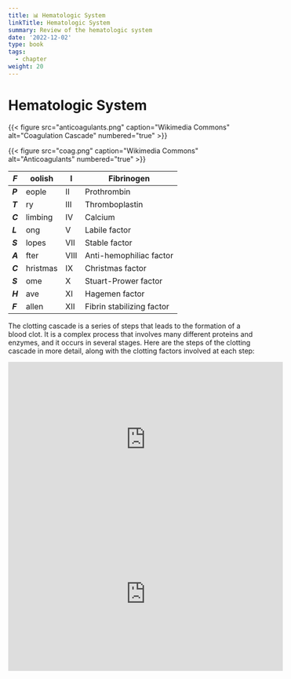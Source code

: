 ```yaml
---
title: 📊 Hematologic System
linkTitle: Hematologic System
summary: Review of the hematologic system
date: '2022-12-02'
type: book
tags:
  - chapter
weight: 20
---
```


# Hematologic System


{{< figure src="anticoagulants.png" caption="Wikimedia Commons" alt="Coagulation Cascade" numbered="true" >}}


{{< figure src="coag.png" caption="Wikimedia Commons" alt="Anticoagulants" numbered="true" >}}

|***F*** |oolish   | I    | Fibrinogen | 
|--------|---------|-------|----------------|
|***P*** |eople    | II   | Prothrombin  |
|***T*** |ry       | III  | Thromboplastin | 
|***C*** |limbing  | IV   | Calcium  |
|***L*** |ong      | V    | Labile factor |  
|***S*** |lopes    | VII  | Stable factor  |
|***A*** |fter     | VIII | Anti-hemophiliac factor | 
|***C*** |hristmas | IX   | Christmas factor  |
|***S*** |ome      | X    |  Stuart-Prower factor | 
|***H*** |ave      | XI   | Hagemen factor  |
|***F*** |allen    | XII  | Fibrin stabilizing factor | 

The clotting cascade is a series of steps that leads to the formation of a blood clot. It is a complex process that involves many different proteins and enzymes, and it occurs in several stages. Here are the steps of the clotting cascade in more detail, along with the clotting factors involved at each step:


   <iframe width="560" height="315" src="https://www.youtube-nocookie.com/embed/R8JMfbYW2p4" title="YouTube video player" frameborder="0" allow="accelerometer; autoplay; clipboard-write; encrypted-media; gyroscope; picture-in-picture; web-share" allowfullscreen></iframe>


   <iframe width="560" height="315" src="https://www.youtube-nocookie.com/embed/cy3a__OOa2M" title="YouTube video player" frameborder="0" allow="accelerometer; autoplay; clipboard-write; encrypted-media; gyroscope; picture-in-picture; web-share" allowfullscreen></iframe>